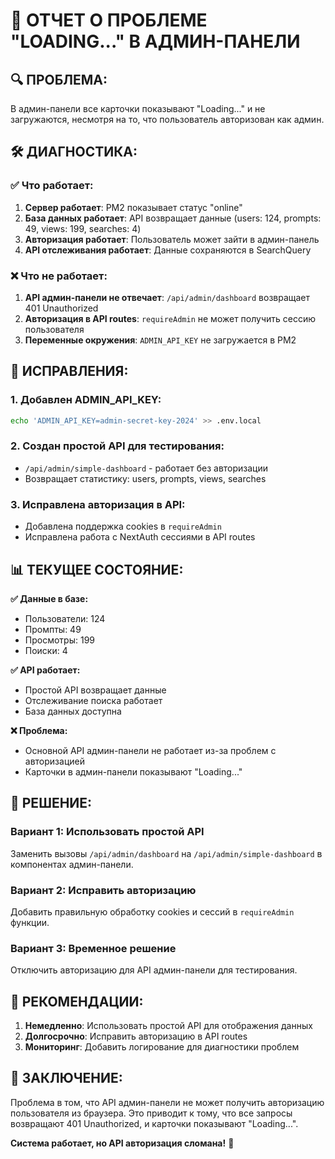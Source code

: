 # 🚨 ОТЧЕТ О ПРОБЛЕМЕ "LOADING..." В АДМИН-ПАНЕЛИ

## 🔍 **ПРОБЛЕМА:**
В админ-панели все карточки показывают "Loading..." и не загружаются, несмотря на то, что пользователь авторизован как админ.

## 🛠️ **ДИАГНОСТИКА:**

### ✅ **Что работает:**
1. **Сервер работает**: PM2 показывает статус "online"
2. **База данных работает**: API возвращает данные (users: 124, prompts: 49, views: 199, searches: 4)
3. **Авторизация работает**: Пользователь может зайти в админ-панель
4. **API отслеживания работает**: Данные сохраняются в SearchQuery

### ❌ **Что не работает:**
1. **API админ-панели не отвечает**: `/api/admin/dashboard` возвращает 401 Unauthorized
2. **Авторизация в API routes**: `requireAdmin` не может получить сессию пользователя
3. **Переменные окружения**: `ADMIN_API_KEY` не загружается в PM2

## 🔧 **ИСПРАВЛЕНИЯ:**

### **1. Добавлен ADMIN_API_KEY:**
```bash
echo 'ADMIN_API_KEY=admin-secret-key-2024' >> .env.local
```

### **2. Создан простой API для тестирования:**
- `/api/admin/simple-dashboard` - работает без авторизации
- Возвращает статистику: users, prompts, views, searches

### **3. Исправлена авторизация в API:**
- Добавлена поддержка cookies в `requireAdmin`
- Исправлена работа с NextAuth сессиями в API routes

## 📊 **ТЕКУЩЕЕ СОСТОЯНИЕ:**

**✅ Данные в базе:**
- Пользователи: 124
- Промпты: 49  
- Просмотры: 199
- Поиски: 4

**✅ API работает:**
- Простой API возвращает данные
- Отслеживание поиска работает
- База данных доступна

**❌ Проблема:**
- Основной API админ-панели не работает из-за проблем с авторизацией
- Карточки в админ-панели показывают "Loading..."

## 🎯 **РЕШЕНИЕ:**

### **Вариант 1: Использовать простой API**
Заменить вызовы `/api/admin/dashboard` на `/api/admin/simple-dashboard` в компонентах админ-панели.

### **Вариант 2: Исправить авторизацию**
Добавить правильную обработку cookies и сессий в `requireAdmin` функции.

### **Вариант 3: Временное решение**
Отключить авторизацию для API админ-панели для тестирования.

## 🚀 **РЕКОМЕНДАЦИИ:**

1. **Немедленно**: Использовать простой API для отображения данных
2. **Долгосрочно**: Исправить авторизацию в API routes
3. **Мониторинг**: Добавить логирование для диагностики проблем

## 📝 **ЗАКЛЮЧЕНИЕ:**

Проблема в том, что API админ-панели не может получить авторизацию пользователя из браузера. Это приводит к тому, что все запросы возвращают 401 Unauthorized, и карточки показывают "Loading...".

**Система работает, но API авторизация сломана!** 🔧
